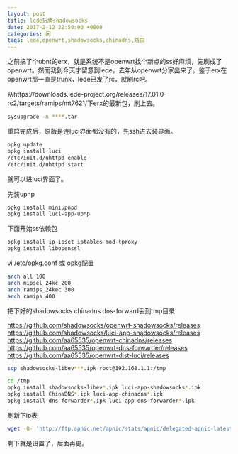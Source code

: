 ```yaml
---
layout: post
title: lede折腾shadowsocks
date: 2017-2-12 22:50:00 +0800
categories: 闲
tags: lede,openwrt,shadowsocks,chinadns,路由
---
```


之前搞了个ubnt的erx，就是系统不是openwrt找个新点的ss好麻烦，先刷成了openwrt。然而我到今天才留意到lede，去年从openwrt分家出来了。鉴于erx在openwrt那一直是trunk，lede已发了rc，就刷rc吧。

从https://downloads.lede-project.org/releases/17.01.0-rc2/targets/ramips/mt7621/下erx的最新包，刷上去。

```sh
sysupgrade -n ****.tar 
```

重启完成后，原版是连luci界面都没有的，先ssh进去装界面。

```sh
opkg update
opkg install luci
/etc/init.d/uhttpd enable
/etc/init.d/uhttpd start
```

就可以进luci界面了。

先装upnp

```sh
opkg install miniupnpd
opkg install luci-app-upnp
```

下面开始ss依赖包

```sh
opkg install ip ipset iptables-mod-tproxy
opkg install libopenssl
```
 

vi /etc/opkg.conf 或 opkg配置

```sh
arch all 100  
arch mipsel_24kc 200  
arch ramips_24kec 300  
arch ramips 400  
```



把下好的shadowsocks chinadns dns-forward丢到tmp目录

https://github.com/shadowsocks/openwrt-shadowsocks/releases
https://github.com/shadowsocks/luci-app-shadowsocks/releases
https://github.com/aa65535/openwrt-chinadns/releases
https://github.com/aa65535/openwrt-dns-forwarder/releases
https://github.com/aa65535/openwrt-dist-luci/releases

```sh
scp shadowsocks-libev***.ipk root@192.168.1.1:/tmp
```

```sh
cd /tmp
opkg install shadowsocks-libev*.ipk luci-app-shadowsocks*.ipk
opkg install ChinaDNS*.ipk luci-app-chinadns*.ipk
opkg install dns-forwarder*.ipk luci-app-dns-forwarder*.ipk
```

刷新下ip表

```sh
wget -O- 'http://ftp.apnic.net/apnic/stats/apnic/delegated-apnic-latest' | awk -F\| '/CN\|ipv4/ { printf("%s/%d\n", $4, 32-log($5)/log(2)) }' > /etc/chinadns_chnroute.txt
```

剩下就是设置了，后面再更。















